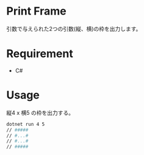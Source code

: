 # Print Frame
引数で与えられた2つの引数(縦、横)の枠を出力します。

# Requirement
* C#

# Usage
縦4 x 横5 の枠を出力する。
```bash
dotnet run 4 5
// #####
// #...#
// #...#
// #####
```